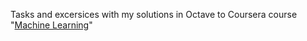 Tasks and excersices with my solutions in Octave to Coursera course "[Machine Learning](https://www.coursera.org/learn/machine-learning)"